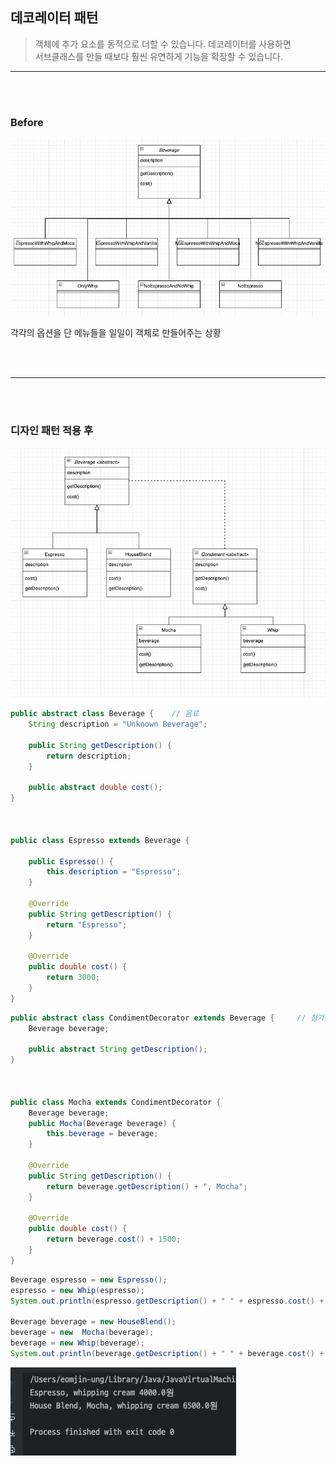 ## 데코레이터 패턴

> 객체에 추가 요소를 동적으로 더할 수 있습니다. 데코레이터를 사용하면   
> 서브클래스를 만들 때보다 훨씬 유연하게 기능을 확장할 수 있습니다.

---

<br></br>

### Before

![img.png](img.png)

각각의 옵션을 단 메뉴들을 일일이 객체로 만들어주는 상황

<br></br>

---

<br></br>

### 디자인 패턴 적용 후

![img_1.png](img_1.png)

```java
public abstract class Beverage {    // 음료
	String description = "Unknown Beverage";

	public String getDescription() {
		return description;
	}

	public abstract double cost();
}



public class Espresso extends Beverage {

	public Espresso() {
		this.description = "Espresso";
	}

	@Override
	public String getDescription() {
		return "Espresso";
	}

	@Override
	public double cost() {
		return 3000;
	}
}
```

```java
public abstract class CondimentDecorator extends Beverage {     // 첨가물
	Beverage beverage;

	public abstract String getDescription();
}



public class Mocha extends CondimentDecorator {
	Beverage beverage;
	public Mocha(Beverage beverage) {
		this.beverage = beverage;
	}

	@Override
	public String getDescription() {
		return beverage.getDescription() + ", Mocha";
	}

	@Override
	public double cost() {
		return beverage.cost() + 1500;
	}
}
```

```java
Beverage espresso = new Espresso();
espresso = new Whip(espresso);
System.out.println(espresso.getDescription() + " " + espresso.cost() + "원");

Beverage beverage = new HouseBlend();
beverage = new  Mocha(beverage);
beverage = new Whip(beverage);
System.out.println(beverage.getDescription() + " " + beverage.cost() + "원");
```

![img_2.png](img_2.png)